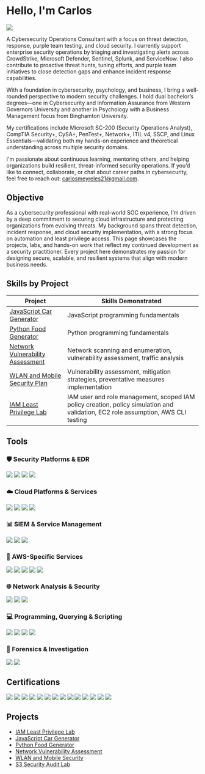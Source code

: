 # Hello, I'm Carlos 
<a href="https://www.linkedin.com/in/carlosmeyreles/"><img src="https://img.shields.io/badge/-LinkedIn-0072b1?&style=for-the-badge&logo=linkedin&logoColor=white" /></a>

A Cybersecurity Operations Consultant with a focus on threat detection, response, purple team testing, and cloud security. I currently support enterprise security operations by triaging and investigating alerts across CrowdStrike, Microsoft Defender, Sentinel, Splunk, and ServiceNow. I also contribute to proactive threat hunts, tuning efforts, and purple team initiatives to close detection gaps and enhance incident response capabilities.

With a foundation in cybersecurity, psychology, and business, I bring a well-rounded perspective to modern security challenges. I hold dual bachelor’s degrees—one in Cybersecurity and Information Assurance from Western Governors University and another in Psychology with a Business Management focus from Binghamton University.

My certifications include Microsoft SC-200 (Security Operations Analyst), CompTIA Security+, CySA+, PenTest+, Network+, ITIL v4, SSCP, and Linux Essentials—validating both my hands-on experience and theoretical understanding across multiple security domains.

I'm passionate about continuous learning, mentoring others, and helping organizations build resilient, threat-informed security operations. If you’d like to connect, collaborate, or chat about career paths in cybersecurity, feel free to reach out: carlosmeyreles21@gmail.com.



## Objective

As a cybersecurity professional with real-world SOC experience, I’m driven by a deep commitment to securing cloud infrastructure and protecting organizations from evolving threats. My background spans threat detection, incident response, and cloud security implementation, with a strong focus on automation and least privilege access. This page showcases the projects, labs, and hands-on work that reflect my continued development as a security practitioner. Every project here demonstrates my passion for designing secure, scalable, and resilient systems that align with modern business needs.



## Skills by Project

| Project | Skills Demonstrated |
|---------|---------------------|
| [JavaScript Car Generator](https://github.com/CarlosMeyreles/Car-Generator-using-JavaScript/tree/main) | JavaScript programming fundamentals |
| [Python Food Generator](https://github.com/CarlosMeyreles/Food-Generator-using-Python/tree/main) | Python programming fundamentals |
| [Network Vulnerability Assessment](https://github.com/CarlosMeyreles/Network-Vulnerability-Assessment/tree/main) | Network scanning and enumeration, vulnerability assessment, traffic analysis |
| [WLAN and Mobile Security Plan](https://github.com/CarlosMeyreles/WLAN-and-Mobile-Security-Plan/tree/main) | Vulnerability assessment, mitigation strategies, preventative measures implementation |
| [IAM Least Privilege Lab](https://github.com/CarlosMeyreles/IAM-Least-Privilege-Lab) | IAM user and role management, scoped IAM policy creation, policy simulation and validation, EC2 role assumption, AWS CLI testing |

## Tools

### 🛡️ Security Platforms & EDR
<div>
  <img src="https://img.shields.io/badge/-CrowdStrike-EF2D5E?&style=for-the-badge&logo=crowdstrike&logoColor=white" />
  <img src="https://img.shields.io/badge/-Microsoft%20Defender%20for%20Endpoint-0078D4?&style=for-the-badge&logo=microsoft&logoColor=white" />
  <img src="https://img.shields.io/badge/-SentinelOne-000000?&style=for-the-badge&logo=sentinelone&logoColor=white" />
  <img src="https://img.shields.io/badge/-Carbon%20Black-3A3A3A?&style=for-the-badge&logo=vmware&logoColor=white" />
</div>

### ☁️ Cloud Platforms & Services
<div>
  <img src="https://img.shields.io/badge/-AWS-232F3E?&style=for-the-badge&logo=amazonaws&logoColor=white" />
  <img src="https://img.shields.io/badge/-Azure-0078D4?&style=for-the-badge&logo=microsoftazure&logoColor=white" />
  <img src="https://img.shields.io/badge/-Snowflake-29B5E8?&style=for-the-badge&logo=snowflake&logoColor=white" />
  <img src="https://img.shields.io/badge/-Oracle%20VM%20VirtualBox-183A61?&style=for-the-badge&logo=virtualbox&logoColor=white" />
</div>

### 📊 SIEM & Service Management
<div>
  <img src="https://img.shields.io/badge/-Microsoft%20Sentinel-5A5A5A?&style=for-the-badge&logo=microsoft&logoColor=white" />
  <img src="https://img.shields.io/badge/-Splunk-000000?&style=for-the-badge&logo=splunk&logoColor=white" />
  <img src="https://img.shields.io/badge/-ServiceNow-1C3552?&style=for-the-badge&logo=servicenow&logoColor=white" />
</div>

### 🔧 AWS-Specific Services
<div>
  <img src="https://img.shields.io/badge/-AWS%20IAM-232F3E?&style=for-the-badge&logo=amazonaws&logoColor=white" />
  <img src="https://img.shields.io/badge/-Amazon%20S3-569A31?&style=for-the-badge&logo=amazonaws&logoColor=white" />
  <img src="https://img.shields.io/badge/-Amazon%20EC2-FF9900?&style=for-the-badge&logo=amazonaws&logoColor=white" />
  <img src="https://img.shields.io/badge/-AWS%20CLI-232F3E?&style=for-the-badge&logo=aws&logoColor=white" />
  <img src="https://img.shields.io/badge/-Policy%20Simulator-5A5A5A?&style=for-the-badge&logo=AmazonAWS&logoColor=white" />
</div>

### 🌐 Network Analysis & Security
<div>
  <img src="https://img.shields.io/badge/-Nmap-6A5ACD?&style=for-the-badge&logo=Nmap&logoColor=white" />
  <img src="https://img.shields.io/badge/-Wireshark-1E90FF?&style=for-the-badge&logo=Wireshark&logoColor=white" />
  <img src="https://img.shields.io/badge/-IDS%2FIPS-556B2F?&style=for-the-badge&logo=shield&logoColor=white" />
</div>

### 💻 Programming, Querying & Scripting
<div>
  <img src="https://img.shields.io/badge/-Python-3776AB?&style=for-the-badge&logo=Python&logoColor=white" />
  <img src="https://img.shields.io/badge/-JavaScript-F7DF1E?&style=for-the-badge&logo=JavaScript&logoColor=black" />
  <img src="https://img.shields.io/badge/-SQL-4479A1?&style=for-the-badge&logo=SQLite&logoColor=white" />
  <img src="https://img.shields.io/badge/-KQL-326CE5?&style=for-the-badge&logo=microsoftazure&logoColor=white" />
</div>

### 🔬 Forensics & Investigation
<div>
  <img src="https://img.shields.io/badge/-Autopsy-8A2BE2?&style=for-the-badge&logo=Autopsy&logoColor=white" />
  <img src="https://img.shields.io/badge/-Thunderbird-002147?&style=for-the-badge&logo=thunderbird&logoColor=white" />
</div>


## Certifications

<div>
    <img src="https://img.shields.io/badge/-CSIS-8A2BE2?&style=for-the-badge&logo=CompTIA&logoColor=white" />
    <img src="https://img.shields.io/badge/-CIOS-8B0000?&style=for-the-badge&logo=CompTIA&logoColor=white" />
    <img src="https://img.shields.io/badge/-CSAP-FF4500?&style=for-the-badge&logo=CompTIA&logoColor=white" />
    <img src="https://img.shields.io/badge/-SSCP-4682B4?&style=for-the-badge&logo=ISC2&logoColor=white" />
    <img src="https://img.shields.io/badge/-CySA%2B-32CD32?&style=for-the-badge&logo=CompTIA&logoColor=white" />
    <img src="https://img.shields.io/badge/-Security%2B-FF0000?&style=for-the-badge&logo=CompTIA&logoColor=white" />
    <img src="https://img.shields.io/badge/-Network%2B-007ACC?&style=for-the-badge&logo=CompTIA&logoColor=white" />
    <img src="https://img.shields.io/badge/-A%2B-4D4D4D?&style=for-the-badge&logo=CompTIA&logoColor=white" />
    <img src="https://img.shields.io/badge/-ITIL%20v4-FFD700?&style=for-the-badge&logo=PeopleCert&logoColor=white" />
    <img src="https://img.shields.io/badge/-Linux%20Essentials-FFA500?&style=for-the-badge&logo=Linux&logoColor=white" />
    <img src="https://img.shields.io/badge/-PenTest%2B-6B8E23?&style=for-the-badge&logo=CompTIA&logoColor=white" />
    <img src="https://img.shields.io/badge/-CNVP-20B2AA?&style=for-the-badge&logo=CompTIA&logoColor=white" />
    <img src="https://img.shields.io/badge/-CNSP-9932CC?&style=for-the-badge&logo=CompTIA&logoColor=white" />
     <img src="https://img.shields.io/badge/-SC--200-0078D4?&style=for-the-badge&logo=Microsoft&logoColor=white" />
</div>

## Projects
- <a href="https://github.com/CarlosMeyreles/IAM-Least-Privilege-Lab"> IAM Least Privilege Lab
- <a href="https://github.com/CarlosMeyreles/Car-Generator-using-JavaScript/tree/main"> JavaScript Car Generator
- <a href="https://github.com/CarlosMeyreles/Food-Generator-using-Python/tree/main"> Python Food Generator
- <a href="https://github.com/CarlosMeyreles/Network-Vulnerability-Assessment/tree/main"> Network Vulnerability Assessment
- <a href="https://github.com/CarlosMeyreles/WLAN-and-Mobile-Security-Plan/tree/main"> WLAN and Mobile Security
- <a href="https://github.com/CarlosMeyreles/S3-Security-Audit-Project/blob/main/README.md"> S3 Security Audit Lab
